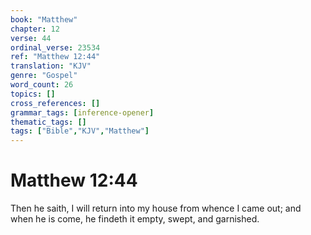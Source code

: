 ```yaml
---
book: "Matthew"
chapter: 12
verse: 44
ordinal_verse: 23534
ref: "Matthew 12:44"
translation: "KJV"
genre: "Gospel"
word_count: 26
topics: []
cross_references: []
grammar_tags: [inference-opener]
thematic_tags: []
tags: ["Bible","KJV","Matthew"]
---
```


# Matthew 12:44

Then he saith, I will return into my house from whence I came out; and when he is come, he findeth it empty, swept, and garnished.
